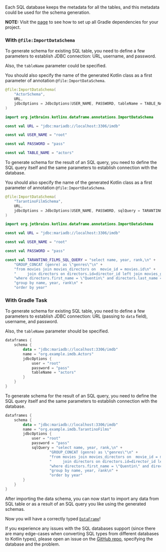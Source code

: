 [//]: # (title: Import SQL metadata as a schema in Gradle project)

<!---IMPORT org.jetbrains.kotlinx.dataframe.samples.api.Schemas-->

Each SQL database keeps the metadata for all the tables, and 
this metadata could be used for the schema generation.

**NOTE:** Visit the [page](readSqlDatabases.md) to see how to set up all Gradle dependencies for your project.

### With `@file:ImportDataSchema`

To generate schema for existing SQL table,
you need to define a few parameters to establish JDBC connection:
URL, username, and password.

Also, the `tableName` parameter could be specified.

You should also specify the name of the generated Kotlin class 
as a first parameter of annotation `@file:ImportDataSchema`.

```kotlin
@file:ImportDataSchema(
    "ActorSchema",
    URL,
    jdbcOptions = JdbcOptions(USER_NAME, PASSWORD, tableName = TABLE_NAME)
)

import org.jetbrains.kotlinx.dataframe.annotations.ImportDataSchema
```

```kotlin
const val URL = "jdbc:mariadb://localhost:3306/imdb"

const val USER_NAME = "root"

const val PASSWORD = "pass"

const val TABLE_NAME = "actors"
```
To generate schema for the result of an SQL query,
you need to define the SQL query itself
and the same parameters to establish connection with the database.

You should also specify the name of the generated Kotlin class
as a first parameter of annotation `@file:ImportDataSchema`.

```kotlin
@file:ImportDataSchema(
    "TarantinoFilmSchema",
    URL,
    jdbcOptions = JdbcOptions(USER_NAME, PASSWORD, sqlQuery = TARANTINO_FILMS_SQL_QUERY)
)

import org.jetbrains.kotlinx.dataframe.annotations.ImportDataSchema
```

```kotlin
const val URL = "jdbc:mariadb://localhost:3306/imdb"

const val USER_NAME = "root"

const val PASSWORD = "pass"

const val TARANTINO_FILMS_SQL_QUERY = "select name, year, rank,\n" +
    "GROUP_CONCAT (genre) as \"genres\"\n" +
    "from movies join movies_directors on  movie_id = movies.id\n" +
    "     join directors on directors.id=director_id left join movies_genres on movies.id = movies_genres.movie_id \n" +
    "where directors.first_name = \"Quentin\" and directors.last_name = \"Tarantino\"\n" +
    "group by name, year, rank\n" +
    "order by year"
```

### With Gradle Task 

To generate schema for existing SQL table,
you need to define a few parameters to establish JDBC connection:
URL (passing to `data` field), username, and password.

Also, the `tableName` parameter should be specified.

```kotlin
dataframes {
    schema {
        data = "jdbc:mariadb://localhost:3306/imdb"
        name = "org.example.imdb.Actors"
        jdbcOptions {
            user = "root"
            password = "pass" 
            tableName = "actors"
        }
    }
}
```

To generate schema for the result of an SQL query,
you need to define the SQL query itself
and the same parameters to establish connection with the database.

```kotlin
dataframes {
    schema {
        data = "jdbc:mariadb://localhost:3306/imdb"
        name = "org.example.imdb.TarantinoFilms"
        jdbcOptions {
            user = "root" 
            password = "pass"
            sqlQuery = "select name, year, rank,\n" +
                    "GROUP_CONCAT (genre) as \"genres\"\n" +
                    "from movies join movies_directors on  movie_id = movies.id\n" +
                    "     join directors on directors.id=director_id left join movies_genres on movies.id = movies_genres.movie_id \n" +
                    "where directors.first_name = \"Quentin\" and directors.last_name = \"Tarantino\"\n" +
                    "group by name, year, rank\n" +
                    "order by year"
        }
    }
}
```

After importing the data schema, you can now start to import any data from SQL table or as a result of an SQL query
you like using the generated schemas.

Now you will have a correctly typed [`DataFrame`](DataFrame.md)!

If you experience any issues with the SQL databases support (since there are many edge-cases when converting
SQL types from different databases to Kotlin types), please open an issue on
the [GitHub repo](https://github.com/Kotlin/dataframe/issues), specifying the database and the problem.
